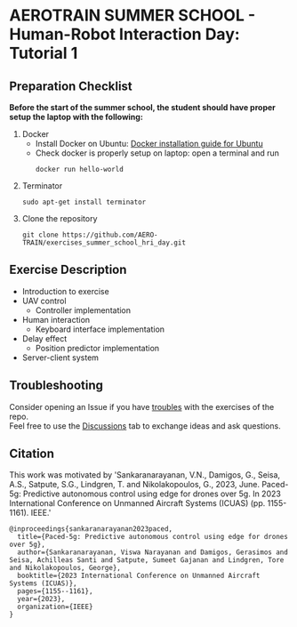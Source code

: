 # AEROTRAIN SUMMER SCHOOL - Human-Robot Interaction Day: Tutorial 1

## Preparation Checklist
**Before the start of the summer school, the student should have proper setup the laptop with the following:**
1. Docker
    - Install Docker on Ubuntu: [Docker installation guide for Ubuntu](https://docs.docker.com/engine/install/ubuntu/)
    - Check docker is properly setup on laptop: open a terminal and run
      ```
      docker run hello-world
      ```
2. Terminator
    ```
    sudo apt-get install terminator
    ```
4. Clone the repository
   ```
   git clone https://github.com/AERO-TRAIN/exercises_summer_school_hri_day.git
   ```

## Exercise Description
- Introduction to exercise
- UAV control
  - Controller implementation
- Human interaction
  - Keyboard interface implementation
- Delay effect
  - Position predictor implementation
- Server-client system

## Troubleshooting
Consider opening an Issue if you have [troubles](https://github.com/AERO-TRAIN/exercises_summer_school_hri_day/issues) with the exercises of the repo.\
Feel free to use the [Discussions](https://github.com/AERO-TRAIN/exercises_summer_school_hri_day/discussions) tab to exchange ideas and ask questions.

## Citation
This work was motivated by 'Sankaranarayanan, V.N., Damigos, G., Seisa, A.S., Satpute, S.G., Lindgren, T. and Nikolakopoulos, G., 2023, June. Paced-5g: Predictive autonomous control using edge for drones over 5g. In 2023 International Conference on Unmanned Aircraft Systems (ICUAS) (pp. 1155-1161). IEEE.'
```
@inproceedings{sankaranarayanan2023paced,
  title={Paced-5g: Predictive autonomous control using edge for drones over 5g},
  author={Sankaranarayanan, Viswa Narayanan and Damigos, Gerasimos and Seisa, Achilleas Santi and Satpute, Sumeet Gajanan and Lindgren, Tore and Nikolakopoulos, George},
  booktitle={2023 International Conference on Unmanned Aircraft Systems (ICUAS)},
  pages={1155--1161},
  year={2023},
  organization={IEEE}
}
```
